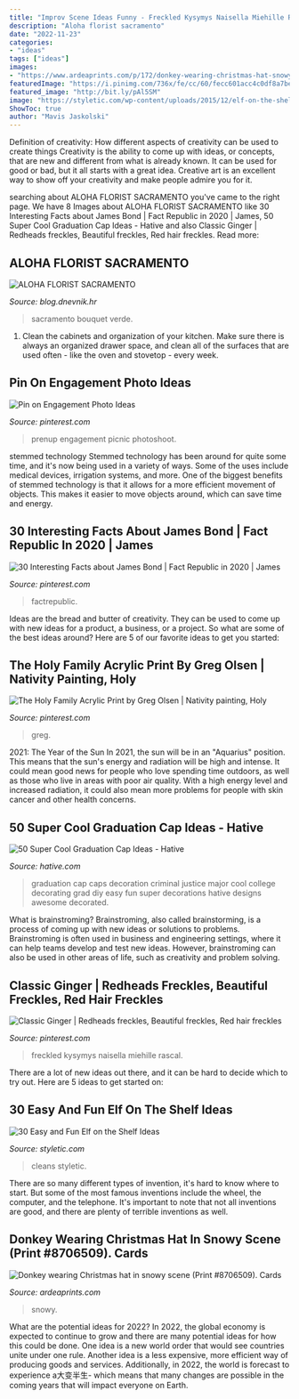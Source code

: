 ```yaml
---
title: "Improv Scene Ideas Funny - Freckled Kysymys Naisella Miehille Rascal"
description: "Aloha florist sacramento"
date: "2022-11-23"
categories:
- "ideas"
tags: ["ideas"]
images:
- "https://www.ardeaprints.com/p/172/donkey-wearing-christmas-hat-snowy-scene-8706509.jpg"
featuredImage: "https://i.pinimg.com/736x/fe/cc/60/fecc601acc4c0df8a7bef4afada16da0--beauty-marks-beautiful-redhead.jpg"
featured_image: "http://bit.ly/pAl5SM"
image: "https://styletic.com/wp-content/uploads/2015/12/elf-on-the-shelf-ideas/11-elf-on-the-shelf-ideas.jpg"
ShowToc: true
author: "Mavis Jaskolski"
---
```



Definition of creativity: How different aspects of creativity can be used to create things
Creativity is the ability to come up with ideas, or concepts, that are new and different from what is already known. It can be used for good or bad, but it all starts with a great idea. Creative art is an excellent way to show off your creativity and make people admire you for it.

	

		
searching about ALOHA FLORIST SACRAMENTO you've came to the right page. We have 8 Images about ALOHA FLORIST SACRAMENTO like 30 Interesting Facts about James Bond | Fact Republic in 2020 | James, 50 Super Cool Graduation Cap Ideas - Hative and also Classic Ginger | Redheads freckles, Beautiful freckles, Red hair freckles. Read more:
		
    
## ALOHA FLORIST SACRAMENTO

<img loading=lazy src="http://bit.ly/pAl5SM" onerror="this.onerror=null;this.src='https://tse2.mm.bing.net/th?id=OIP.lycazRfQW6FxEP2T95zNpQHaE8&amp;pid=15.1';" alt="ALOHA FLORIST SACRAMENTO">

_Source: blog.dnevnik.hr_

>sacramento bouquet verde. 

	

1. Clean the cabinets and organization of your kitchen. Make sure there is always an organized drawer space, and clean all of the surfaces that are used often - like the oven and stovetop - every week.

    
## Pin On Engagement Photo Ideas

<img loading=lazy src="https://i.pinimg.com/736x/fe/2d/7e/fe2d7e3955a00d07dd801e6321eb976c.jpg" onerror="this.onerror=null;this.src='https://tse4.mm.bing.net/th?id=OIP.Dpz_IljleXKlMlaG_blSrQHaE6&amp;pid=15.1';" alt="Pin on Engagement Photo Ideas">

_Source: pinterest.com_

>prenup engagement picnic photoshoot. 

	

stemmed technology
Stemmed technology has been around for quite some time, and it's now being used in a variety of ways. Some of the uses include medical devices, irrigation systems, and more. One of the biggest benefits of stemmed technology is that it allows for a more efficient movement of objects. This makes it easier to move objects around, which can save time and energy.

    
## 30 Interesting Facts About James Bond | Fact Republic In 2020 | James

<img loading=lazy src="https://i.pinimg.com/736x/ef/c4/81/efc4814c3780fd070f52fd43e8e4b69b.jpg" onerror="this.onerror=null;this.src='https://tse4.mm.bing.net/th?id=OIP.iEn30ynvZJjrbnzqbaasmQAAAA&amp;pid=15.1';" alt="30 Interesting Facts about James Bond | Fact Republic in 2020 | James">

_Source: pinterest.com_

>factrepublic. 

	

Ideas are the bread and butter of creativity. They can be used to come up with new ideas for a product, a business, or a project. So what are some of the best ideas around? Here are 5 of our favorite ideas to get you started:

    
## The Holy Family Acrylic Print By Greg Olsen | Nativity Painting, Holy

<img loading=lazy src="https://i.pinimg.com/736x/7d/56/29/7d5629493812aa01941763397cd03cdb--nativity-scene-pictures-greg-olsen-art.jpg" onerror="this.onerror=null;this.src='https://tse1.mm.bing.net/th?id=OIP.rEXLduKZx6iK1M0pXjEXMgHaKJ&amp;pid=15.1';" alt="The Holy Family Acrylic Print by Greg Olsen | Nativity painting, Holy">

_Source: pinterest.com_

>greg. 

	

2021: The Year of the Sun
In 2021, the sun will be in an "Aquarius" position. This means that the sun's energy and radiation will be high and intense. It could mean good news for people who love spending time outdoors, as well as those who live in areas with poor air quality. With a high energy level and increased radiation, it could also mean more problems for people with skin cancer and other health concerns.

    
## 50 Super Cool Graduation Cap Ideas - Hative

<img loading=lazy src="https://hative.com/wp-content/uploads/2016/04/graduation-caps/41-super-cool-graduation-cap-ideas.jpg" onerror="this.onerror=null;this.src='https://tse1.mm.bing.net/th?id=OIP.QstYom7PbX1hteAdxmhTuQHaJ4&amp;pid=15.1';" alt="50 Super Cool Graduation Cap Ideas - Hative">

_Source: hative.com_

>graduation cap caps decoration criminal justice major cool college decorating grad diy easy fun super decorations hative designs awesome decorated. 

	

What is brainstroming?
Brainstroming, also called brainstorming, is a process of coming up with new ideas or solutions to problems. Brainstroming is often used in business and engineering settings, where it can help teams develop and test new ideas. However, brainstroming can also be used in other areas of life, such as creativity and problem solving.

    
## Classic Ginger | Redheads Freckles, Beautiful Freckles, Red Hair Freckles

<img loading=lazy src="https://i.pinimg.com/736x/fe/cc/60/fecc601acc4c0df8a7bef4afada16da0--beauty-marks-beautiful-redhead.jpg" onerror="this.onerror=null;this.src='https://tse3.mm.bing.net/th?id=OIP.uU6otGsC37RxBmo5-i6JUwHaJz&amp;pid=15.1';" alt="Classic Ginger | Redheads freckles, Beautiful freckles, Red hair freckles">

_Source: pinterest.com_

>freckled kysymys naisella miehille rascal. 

	

There are a lot of new ideas out there, and it can be hard to decide which to try out. Here are 5 ideas to get started on: 

    
## 30 Easy And Fun Elf On The Shelf Ideas

<img loading=lazy src="https://styletic.com/wp-content/uploads/2015/12/elf-on-the-shelf-ideas/11-elf-on-the-shelf-ideas.jpg" onerror="this.onerror=null;this.src='https://tse2.mm.bing.net/th?id=OIP.GGl5_MSqcJDUz9PgUwEZaQHaMA&amp;pid=15.1';" alt="30 Easy and Fun Elf on the Shelf Ideas">

_Source: styletic.com_

>cleans styletic. 

	

There are so many different types of invention, it's hard to know where to start. But some of the most famous inventions include the wheel, the computer, and the telephone. It's important to note that not all inventions are good, and there are plenty of terrible inventions as well.

    
## Donkey Wearing Christmas Hat In Snowy Scene (Print #8706509). Cards

<img loading=lazy src="https://www.ardeaprints.com/p/172/donkey-wearing-christmas-hat-snowy-scene-8706509.jpg" onerror="this.onerror=null;this.src='https://tse3.mm.bing.net/th?id=OIP.xEZRquXF5X5dx8EdMTwm6gAAAA&amp;pid=15.1';" alt="Donkey wearing Christmas hat in snowy scene (Print #8706509). Cards">

_Source: ardeaprints.com_

>snowy. 

	

What are the potential ideas for 2022?
In 2022, the global economy is expected to continue to grow and there are many potential ideas for how this could be done. One idea is a new world order that would see countries unite under one rule. Another idea is a less expensive, more efficient way of producing goods and services. Additionally, in 2022, the world is forecast to experience a大变半生- which means that many changes are possible in the coming years that will impact everyone on Earth.

